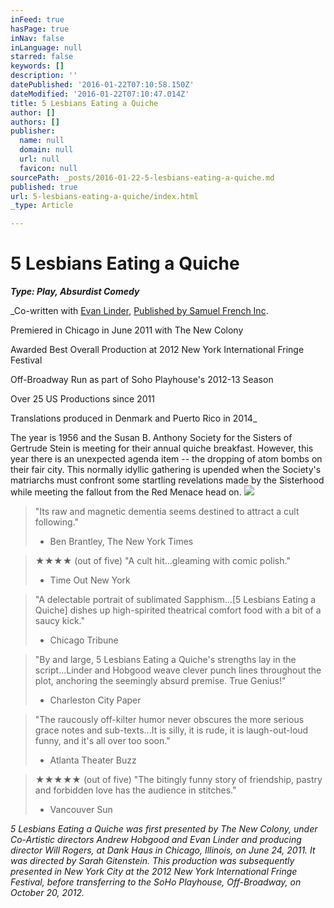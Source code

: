 ```yaml
---
inFeed: true
hasPage: true
inNav: false
inLanguage: null
starred: false
keywords: []
description: ''
datePublished: '2016-01-22T07:10:58.150Z'
dateModified: '2016-01-22T07:10:47.014Z'
title: 5 Lesbians Eating a Quiche
author: []
authors: []
publisher:
  name: null
  domain: null
  url: null
  favicon: null
sourcePath: _posts/2016-01-22-5-lesbians-eating-a-quiche.md
published: true
url: 5-lesbians-eating-a-quiche/index.html
_type: Article

---
```

# 5 Lesbians Eating a Quiche

_**Type: Play, Absurdist Comedy**_

_Co-written with [Evan Linder][0], [Published by Samuel French Inc][1].
  
Premiered in Chicago in June 2011 with The New Colony
  
Awarded Best Overall Production at 2012 New York International Fringe Festival
  
Off-Broadway Run as part of Soho Playhouse's 2012-13 Season
  
Over 25 US Productions since 2011
  
Translations produced in Denmark and Puerto Rico in 2014_

The year is 1956 and the Susan B. Anthony Society for the Sisters of Gertrude Stein is meeting for their annual quiche breakfast. However, this year there is an unexpected agenda item -- the dropping of atom bombs on their fair city. This normally idyllic gathering is upended when the Society's matriarchs must confront some startling revelations made by the Sisterhood while meeting the fallout from the Red Menace head on.
![](https://the-grid-user-content.s3-us-west-2.amazonaws.com/cd7d0c37-732f-4cb7-9638-33d2fb6ee132.jpg)

> "Its raw and magnetic dementia seems destined to attract a cult following."   
> - Ben Brantley, The New York Times

> ★★★★ (out of five) "A cult hit...gleaming with comic polish."   
> - Time Out New York

> "A delectable portrait of sublimated Sapphism...\[5 Lesbians Eating a Quiche\] dishes up high-spirited theatrical comfort food with a bit of a saucy kick."   
> - Chicago Tribune

> "By and large, 5 Lesbians Eating a Quiche's strengths lay in the script...Linder and Hobgood weave clever punch lines throughout the plot, anchoring the seemingly absurd premise. True Genius!"   
> - Charleston City Paper

> "The raucously off-kilter humor never obscures the more serious grace notes and sub-texts...It is silly, it is rude, it is laugh-out-loud funny, and it's all over too soon."   
> - Atlanta Theater Buzz

> ★★★★★ (out of five) "The bitingly funny story of friendship, pastry and forbidden love has the audience in stitches."   
> - Vancouver Sun

_5 Lesbians Eating a Quiche was first presented by The New Colony, under Co-Artistic directors Andrew Hobgood and Evan Linder and producing director Will Rogers, at Dank Haus in Chicago, Illinois, on June 24, 2011\. It was directed by Sarah Gitenstein. This production was subsequently presented in New York City at the 2012 New York International Fringe Festival, before transferring to the SoHo Playhouse, Off-Broadway, on October 20, 2012\._

[0]: evanlinder.com
[1]: http://www.samuelfrench.com/p/9940/5-lesbians-eating-a-quiche
